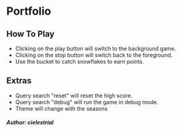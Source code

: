 # Portfolio

## How To Play

- Clicking on the play button will switch to the background game.
- Clicking on the stop button will switch back to the foreground.
- Use the bucket to catch snowflakes to earn points.

## Extras

- Query search "reset" will reset the high score.
- Query search "debug" will run the game in debug mode.
- Theme will change with the seasons

#### _Author: cielestrial_
